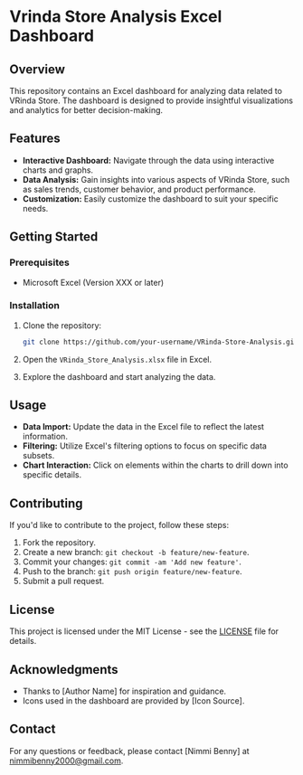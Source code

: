 # Vrinda Store Analysis Excel Dashboard

## Overview

This repository contains an Excel dashboard for analyzing data related to VRinda Store. The dashboard is designed to provide insightful visualizations and analytics for better decision-making.

## Features

- **Interactive Dashboard:** Navigate through the data using interactive charts and graphs.
- **Data Analysis:** Gain insights into various aspects of VRinda Store, such as sales trends, customer behavior, and product performance.
- **Customization:** Easily customize the dashboard to suit your specific needs.

## Getting Started

### Prerequisites

- Microsoft Excel (Version XXX or later)

### Installation

1. Clone the repository:

    ```bash
    git clone https://github.com/your-username/VRinda-Store-Analysis.git
    ```

2. Open the `VRinda_Store_Analysis.xlsx` file in Excel.

3. Explore the dashboard and start analyzing the data.

## Usage

- **Data Import:** Update the data in the Excel file to reflect the latest information.
- **Filtering:** Utilize Excel's filtering options to focus on specific data subsets.
- **Chart Interaction:** Click on elements within the charts to drill down into specific details.

## Contributing

If you'd like to contribute to the project, follow these steps:

1. Fork the repository.
2. Create a new branch: `git checkout -b feature/new-feature`.
3. Commit your changes: `git commit -am 'Add new feature'`.
4. Push to the branch: `git push origin feature/new-feature`.
5. Submit a pull request.

## License

This project is licensed under the MIT License - see the [LICENSE](LICENSE) file for details.

## Acknowledgments

- Thanks to [Author Name] for inspiration and guidance.
- Icons used in the dashboard are provided by [Icon Source].

## Contact

For any questions or feedback, please contact [Nimmi Benny] at nimmibenny2000@gmail.com.

